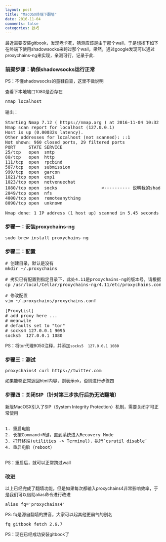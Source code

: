 ```yaml
---
layout: post
title: "MacOSX终端下翻墙"
date: 2016-11-04
comments: false
categories: 技巧
---
```


最近需要安装gitbook，发现老卡死，猜测应该是由于那个wall，于是想找下如下在终端下使用shadowsocks来跨过那个wall，果然，通过google发现可以通过proxychains-ng来实现，亲测可行，记录于此.

### 前提步骤：确保shadowsocks运行正常

PS：不懂shadowsocks的童鞋自查，这里不做说明

查看下本地端口1080是否存在

<pre>
nmap localhost

输出：

Starting Nmap 7.12 ( https://nmap.org ) at 2016-11-04 10:32 CST
Nmap scan report for localhost (127.0.0.1)
Host is up (0.00032s latency).
Other addresses for localhost (not scanned): ::1
Not shown: 960 closed ports, 29 filtered ports
PORT     STATE SERVICE
25/tcp   open  smtp
80/tcp   open  http
111/tcp  open  rpcbind
587/tcp  open  submission
999/tcp  open  garcon
1021/tcp open  exp1
1023/tcp open  netvenuechat
1080/tcp open  socks                 <---------- 说明我的shadowsocks已正常运行
2049/tcp open  nfs
4000/tcp open  remoteanything
8090/tcp open  unknown

Nmap done: 1 IP address (1 host up) scanned in 5.45 seconds
</pre>


### 步骤一：安装proxychains-ng
<pre>
sudo brew install proxychains-ng
</pre>

### 步骤二：配置
<pre>
# 创建目录，默认是没有
mkdir ~/.proxychains

# 拷贝已有配置到指定目录下，此处4.11是proxychains-ng的版本号，请根据自己安装的版本号决定
cp /usr/local/Cellar/proxychains-ng/4.11/etc/proxychains.conf ~/.proxychains/proxychains.conf

# 修改配置
vim ~/.proxychains/proxychains.conf

[ProxyList]
# add proxy here ...
# meanwile
# defaults set to "tor"
# socks4 127.0.0.1 9095
socks5 	127.0.0.1 1080
</pre>
PS：将tor代理9050注释，并添加`socks5 	127.0.0.1 1080`

### 步骤三：测试
<pre>
proxychains4 curl https://twitter.com
</pre>

如果能够正常返回html内容，则表示ok，否则进行步骤四

### 步骤四：关闭SIP（针对第三步执行后扔无法翻墙）
新版MacOSX引入了SIP（System Integrity Protection）机制，需要关闭才可正常使用

<pre>

1. 重启电脑
2. 长按Command+R键，直到系统进入Recovery Mode
3. 打开终端(utilities -> Terminal)，执行`csrutil disable`
4. 重启电脑（reboot）

</pre>
PS：重启后，就可以正常跨过wall

### 改进
以上已经完成了翻墙功能，但是如果每次都输入proxychains4非常影响效率，于是我们可以借助alias命令进行改进

<pre>
alias fq='proxychains4'
</pre>
PS: fq是源自翻墙的拼音，大家可以起其他更霸气的别名

<pre>
fq gitbook fetch 2.6.7
</pre>
PS：现在已经成功安装gitbook了


